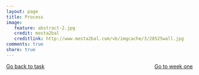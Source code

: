 ```yaml
---
layout: page 
title: Process
image: 
   feature: abstract-2.jpg
   credit: mosta2bal
   creditlink: http://www.mosta2bal.com/vb/imgcache/3/28525wall.jpg
comments: true
share: true 
---
```








<div style="float: left"> 
<a href="{{ site.url }}/retail/project/task-/" class="btn">Go back to task</a>
</div>

<div style="float: right"> 
<a href="{{ site.url }}/retail/project/week-1/" class="btn">Go to week one</a>
</div>